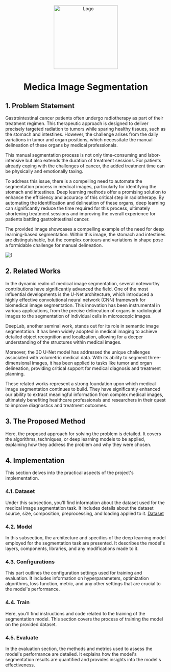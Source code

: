 <div align="center">
  <a href="https://www.kaggle.com/competitions/uw-madison-gi-tract-image-segmentation">
    <img src="cover.png" alt="Logo" width="" height="200">
  </a>

<h1 align="center">Medica Image Segmentation</h1>
</div>

## 1. Problem Statement
Gastrointestinal cancer patients often undergo radiotherapy as part of their treatment regimen. This therapeutic approach is designed to deliver precisely targeted radiation to tumors while sparing healthy tissues, such as the stomach and intestines. However, the challenge arises from the daily variations in tumor and organ positions, which necessitate the manual delineation of these organs by medical professionals.

This manual segmentation process is not only time-consuming and labor-intensive but also extends the duration of treatment sessions. For patients already coping with the challenges of cancer, the added treatment time can be physically and emotionally taxing.

To address this issue, there is a compelling need to automate the segmentation process in medical images, particularly for identifying the stomach and intestines. Deep learning methods offer a promising solution to enhance the efficiency and accuracy of this critical step in radiotherapy. By automating the identification and delineation of these organs, deep learning can significantly reduce the time required for this process, ultimately shortening treatment sessions and improving the overall experience for patients battling gastrointestinal cancer.

The provided image showcases a compelling example of the need for deep learning-based segmentation. Within this image, the stomach and intestines are distinguishable, but the complex contours and variations in shape pose a formidable challenge for manual delineation.

![1](https://github.com/royasotude/medical-image-segmentation/assets/118993192/0573eaae-f61a-437b-a559-5e1b915211ca)



                
     


## 2. Related Works
In the dynamic realm of medical image segmentation, several noteworthy contributions have significantly advanced the field. One of the most influential developments is the U-Net architecture, which introduced a highly effective convolutional neural network (CNN) framework for biomedical image segmentation. This innovation has been instrumental in various applications, from the precise delineation of organs in radiological images to the segmentation of individual cells in microscopic images.

DeepLab, another seminal work, stands out for its role in semantic image segmentation. It has been widely adopted in medical imaging to achieve detailed object recognition and localization, allowing for a deeper understanding of the structures within medical images.

Moreover, the 3D U-Net model has addressed the unique challenges associated with volumetric medical data. With its ability to segment three-dimensional images, it has been applied to tasks like tumor and organ delineation, providing critical support for medical diagnosis and treatment planning.

These related works represent a strong foundation upon which medical image segmentation continues to build. They have significantly enhanced our ability to extract meaningful information from complex medical images, ultimately benefiting healthcare professionals and researchers in their quest to improve diagnostics and treatment outcomes.


## 3. The Proposed Method
Here, the proposed approach for solving the problem is detailed. It covers the algorithms, techniques, or deep learning models to be applied, explaining how they address the problem and why they were chosen.

## 4. Implementation
This section delves into the practical aspects of the project's implementation.

### 4.1. Dataset
Under this subsection, you'll find information about the dataset used for the medical image segmentation task. It includes details about the dataset source, size, composition, preprocessing, and loading applied to it.
[Dataset](https://drive.google.com/file/d/1-2ggesSU3agSBKpH-9siKyyCYfbo3Ixm/view?usp=sharing)

### 4.2. Model
In this subsection, the architecture and specifics of the deep learning model employed for the segmentation task are presented. It describes the model's layers, components, libraries, and any modifications made to it.

### 4.3. Configurations
This part outlines the configuration settings used for training and evaluation. It includes information on hyperparameters, optimization algorithms, loss function, metric, and any other settings that are crucial to the model's performance.

### 4.4. Train
Here, you'll find instructions and code related to the training of the segmentation model. This section covers the process of training the model on the provided dataset.

### 4.5. Evaluate
In the evaluation section, the methods and metrics used to assess the model's performance are detailed. It explains how the model's segmentation results are quantified and provides insights into the model's effectiveness.

